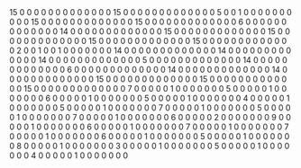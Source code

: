 <array>
   <array key="volume_region">
      <map key1="anhaltkoethen_fruchtbringende_1628/"
           key2="anhaltkoethen_fruchtbringende_1628_0020.xml">
         <string key="countTextRegion">15</string>
         <string key="countImageRegion">0</string>
         <string key="countLineDrawingRegion">0</string>
         <string key="countGraphicRegion">0</string>
         <string key="countTableRegion">0</string>
         <string key="countChartRegion">0</string>
         <string key="countSeparatorRegion">0</string>
         <string key="countMathsRegion">0</string>
         <string key="countChemRegion">0</string>
         <string key="countMusicRegion">0</string>
         <string key="countAdvertRegion">0</string>
         <string key="countNoiseRegion">0</string>
         <string key="countUnkownRegion">0</string>
         <string key="countCustomRegion">0</string>
      </map>
   </array>
   <array key="volume_region">
      <map key1="anhaltkoethen_fruchtbringende_1628/"
           key2="anhaltkoethen_fruchtbringende_1628_0039.xml">
         <string key="countTextRegion">15</string>
         <string key="countImageRegion">0</string>
         <string key="countLineDrawingRegion">0</string>
         <string key="countGraphicRegion">0</string>
         <string key="countTableRegion">0</string>
         <string key="countChartRegion">0</string>
         <string key="countSeparatorRegion">0</string>
         <string key="countMathsRegion">0</string>
         <string key="countChemRegion">0</string>
         <string key="countMusicRegion">0</string>
         <string key="countAdvertRegion">0</string>
         <string key="countNoiseRegion">0</string>
         <string key="countUnkownRegion">0</string>
         <string key="countCustomRegion">0</string>
      </map>
   </array>
   <array key="volume_region">
      <map key1="anhaltkoethen_fruchtbringende_1628/"
           key2="anhaltkoethen_fruchtbringende_1628_0008.xml">
         <string key="countTextRegion">5</string>
         <string key="countImageRegion">0</string>
         <string key="countLineDrawingRegion">0</string>
         <string key="countGraphicRegion">1</string>
         <string key="countTableRegion">0</string>
         <string key="countChartRegion">0</string>
         <string key="countSeparatorRegion">0</string>
         <string key="countMathsRegion">0</string>
         <string key="countChemRegion">0</string>
         <string key="countMusicRegion">0</string>
         <string key="countAdvertRegion">0</string>
         <string key="countNoiseRegion">0</string>
         <string key="countUnkownRegion">0</string>
         <string key="countCustomRegion">0</string>
      </map>
   </array>
   <array key="volume_region">
      <map key1="anhaltkoethen_fruchtbringende_1628/"
           key2="anhaltkoethen_fruchtbringende_1628_0054.xml">
         <string key="countTextRegion">15</string>
         <string key="countImageRegion">0</string>
         <string key="countLineDrawingRegion">0</string>
         <string key="countGraphicRegion">0</string>
         <string key="countTableRegion">0</string>
         <string key="countChartRegion">0</string>
         <string key="countSeparatorRegion">0</string>
         <string key="countMathsRegion">0</string>
         <string key="countChemRegion">0</string>
         <string key="countMusicRegion">0</string>
         <string key="countAdvertRegion">0</string>
         <string key="countNoiseRegion">0</string>
         <string key="countUnkownRegion">0</string>
         <string key="countCustomRegion">0</string>
      </map>
   </array>
   <array key="volume_region">
      <map key1="anhaltkoethen_fruchtbringende_1628/"
           key2="anhaltkoethen_fruchtbringende_1628_0011.xml">
         <string key="countTextRegion">15</string>
         <string key="countImageRegion">0</string>
         <string key="countLineDrawingRegion">0</string>
         <string key="countGraphicRegion">0</string>
         <string key="countTableRegion">0</string>
         <string key="countChartRegion">0</string>
         <string key="countSeparatorRegion">0</string>
         <string key="countMathsRegion">0</string>
         <string key="countChemRegion">0</string>
         <string key="countMusicRegion">0</string>
         <string key="countAdvertRegion">0</string>
         <string key="countNoiseRegion">0</string>
         <string key="countUnkownRegion">0</string>
         <string key="countCustomRegion">0</string>
      </map>
   </array>
   <array key="volume_region">
      <map key1="anhaltkoethen_fruchtbringende_1628/"
           key2="anhaltkoethen_fruchtbringende_1628_0007.xml">
         <string key="countTextRegion">6</string>
         <string key="countImageRegion">0</string>
         <string key="countLineDrawingRegion">0</string>
         <string key="countGraphicRegion">0</string>
         <string key="countTableRegion">0</string>
         <string key="countChartRegion">0</string>
         <string key="countSeparatorRegion">0</string>
         <string key="countMathsRegion">0</string>
         <string key="countChemRegion">0</string>
         <string key="countMusicRegion">0</string>
         <string key="countAdvertRegion">0</string>
         <string key="countNoiseRegion">0</string>
         <string key="countUnkownRegion">0</string>
         <string key="countCustomRegion">0</string>
      </map>
   </array>
   <array key="volume_region">
      <map key1="anhaltkoethen_fruchtbringende_1628/"
           key2="anhaltkoethen_fruchtbringende_1628_0016.xml">
         <string key="countTextRegion">14</string>
         <string key="countImageRegion">0</string>
         <string key="countLineDrawingRegion">0</string>
         <string key="countGraphicRegion">0</string>
         <string key="countTableRegion">0</string>
         <string key="countChartRegion">0</string>
         <string key="countSeparatorRegion">0</string>
         <string key="countMathsRegion">0</string>
         <string key="countChemRegion">0</string>
         <string key="countMusicRegion">0</string>
         <string key="countAdvertRegion">0</string>
         <string key="countNoiseRegion">0</string>
         <string key="countUnkownRegion">0</string>
         <string key="countCustomRegion">0</string>
      </map>
   </array>
   <array key="volume_region">
      <map key1="anhaltkoethen_fruchtbringende_1628/"
           key2="anhaltkoethen_fruchtbringende_1628_0045.xml">
         <string key="countTextRegion">15</string>
         <string key="countImageRegion">0</string>
         <string key="countLineDrawingRegion">0</string>
         <string key="countGraphicRegion">0</string>
         <string key="countTableRegion">0</string>
         <string key="countChartRegion">0</string>
         <string key="countSeparatorRegion">0</string>
         <string key="countMathsRegion">0</string>
         <string key="countChemRegion">0</string>
         <string key="countMusicRegion">0</string>
         <string key="countAdvertRegion">0</string>
         <string key="countNoiseRegion">0</string>
         <string key="countUnkownRegion">0</string>
         <string key="countCustomRegion">0</string>
      </map>
   </array>
   <array key="volume_region">
      <map key1="anhaltkoethen_fruchtbringende_1628/"
           key2="anhaltkoethen_fruchtbringende_1628_0012.xml">
         <string key="countTextRegion">15</string>
         <string key="countImageRegion">0</string>
         <string key="countLineDrawingRegion">0</string>
         <string key="countGraphicRegion">0</string>
         <string key="countTableRegion">0</string>
         <string key="countChartRegion">0</string>
         <string key="countSeparatorRegion">0</string>
         <string key="countMathsRegion">0</string>
         <string key="countChemRegion">0</string>
         <string key="countMusicRegion">0</string>
         <string key="countAdvertRegion">0</string>
         <string key="countNoiseRegion">0</string>
         <string key="countUnkownRegion">0</string>
         <string key="countCustomRegion">0</string>
      </map>
   </array>
   <array key="volume_region">
      <map key1="anhaltkoethen_fruchtbringende_1628/"
           key2="anhaltkoethen_fruchtbringende_1628_0013.xml">
         <string key="countTextRegion">15</string>
         <string key="countImageRegion">0</string>
         <string key="countLineDrawingRegion">0</string>
         <string key="countGraphicRegion">0</string>
         <string key="countTableRegion">0</string>
         <string key="countChartRegion">0</string>
         <string key="countSeparatorRegion">0</string>
         <string key="countMathsRegion">0</string>
         <string key="countChemRegion">0</string>
         <string key="countMusicRegion">0</string>
         <string key="countAdvertRegion">0</string>
         <string key="countNoiseRegion">0</string>
         <string key="countUnkownRegion">0</string>
         <string key="countCustomRegion">0</string>
      </map>
   </array>
   <array key="volume_region">
      <map key1="anhaltkoethen_fruchtbringende_1628/"
           key2="anhaltkoethen_fruchtbringende_1628_0047.xml">
         <string key="countTextRegion">15</string>
         <string key="countImageRegion">0</string>
         <string key="countLineDrawingRegion">0</string>
         <string key="countGraphicRegion">0</string>
         <string key="countTableRegion">0</string>
         <string key="countChartRegion">0</string>
         <string key="countSeparatorRegion">0</string>
         <string key="countMathsRegion">0</string>
         <string key="countChemRegion">0</string>
         <string key="countMusicRegion">0</string>
         <string key="countAdvertRegion">0</string>
         <string key="countNoiseRegion">0</string>
         <string key="countUnkownRegion">0</string>
         <string key="countCustomRegion">0</string>
      </map>
   </array>
   <array key="volume_region">
      <map key1="anhaltkoethen_fruchtbringende_1628/"
           key2="anhaltkoethen_fruchtbringende_1628_0003.xml">
         <string key="countTextRegion">2</string>
         <string key="countImageRegion">0</string>
         <string key="countLineDrawingRegion">0</string>
         <string key="countGraphicRegion">1</string>
         <string key="countTableRegion">0</string>
         <string key="countChartRegion">0</string>
         <string key="countSeparatorRegion">1</string>
         <string key="countMathsRegion">0</string>
         <string key="countChemRegion">0</string>
         <string key="countMusicRegion">0</string>
         <string key="countAdvertRegion">0</string>
         <string key="countNoiseRegion">0</string>
         <string key="countUnkownRegion">0</string>
         <string key="countCustomRegion">0</string>
      </map>
   </array>
   <array key="volume_region">
      <map key1="anhaltkoethen_fruchtbringende_1628/"
           key2="anhaltkoethen_fruchtbringende_1628_0034.xml">
         <string key="countTextRegion">14</string>
         <string key="countImageRegion">0</string>
         <string key="countLineDrawingRegion">0</string>
         <string key="countGraphicRegion">0</string>
         <string key="countTableRegion">0</string>
         <string key="countChartRegion">0</string>
         <string key="countSeparatorRegion">0</string>
         <string key="countMathsRegion">0</string>
         <string key="countChemRegion">0</string>
         <string key="countMusicRegion">0</string>
         <string key="countAdvertRegion">0</string>
         <string key="countNoiseRegion">0</string>
         <string key="countUnkownRegion">0</string>
         <string key="countCustomRegion">0</string>
      </map>
   </array>
   <array key="volume_region">
      <map key1="anhaltkoethen_fruchtbringende_1628/"
           key2="anhaltkoethen_fruchtbringende_1628_0030.xml">
         <string key="countTextRegion">14</string>
         <string key="countImageRegion">0</string>
         <string key="countLineDrawingRegion">0</string>
         <string key="countGraphicRegion">0</string>
         <string key="countTableRegion">0</string>
         <string key="countChartRegion">0</string>
         <string key="countSeparatorRegion">0</string>
         <string key="countMathsRegion">0</string>
         <string key="countChemRegion">0</string>
         <string key="countMusicRegion">0</string>
         <string key="countAdvertRegion">0</string>
         <string key="countNoiseRegion">0</string>
         <string key="countUnkownRegion">0</string>
         <string key="countCustomRegion">0</string>
      </map>
   </array>
   <array key="volume_region">
      <map key1="anhaltkoethen_fruchtbringende_1628/"
           key2="anhaltkoethen_fruchtbringende_1628_0026.xml">
         <string key="countTextRegion">14</string>
         <string key="countImageRegion">0</string>
         <string key="countLineDrawingRegion">0</string>
         <string key="countGraphicRegion">0</string>
         <string key="countTableRegion">0</string>
         <string key="countChartRegion">0</string>
         <string key="countSeparatorRegion">0</string>
         <string key="countMathsRegion">0</string>
         <string key="countChemRegion">0</string>
         <string key="countMusicRegion">0</string>
         <string key="countAdvertRegion">0</string>
         <string key="countNoiseRegion">0</string>
         <string key="countUnkownRegion">0</string>
         <string key="countCustomRegion">0</string>
      </map>
   </array>
   <array key="volume_region">
      <map key1="anhaltkoethen_fruchtbringende_1628/"
           key2="anhaltkoethen_fruchtbringende_1628_0005.xml">
         <string key="countTextRegion">5</string>
         <string key="countImageRegion">0</string>
         <string key="countLineDrawingRegion">0</string>
         <string key="countGraphicRegion">0</string>
         <string key="countTableRegion">0</string>
         <string key="countChartRegion">0</string>
         <string key="countSeparatorRegion">0</string>
         <string key="countMathsRegion">0</string>
         <string key="countChemRegion">0</string>
         <string key="countMusicRegion">0</string>
         <string key="countAdvertRegion">0</string>
         <string key="countNoiseRegion">0</string>
         <string key="countUnkownRegion">0</string>
         <string key="countCustomRegion">0</string>
      </map>
   </array>
   <array key="volume_region">
      <map key1="anhaltkoethen_fruchtbringende_1628/"
           key2="anhaltkoethen_fruchtbringende_1628_0010.xml">
         <string key="countTextRegion">14</string>
         <string key="countImageRegion">0</string>
         <string key="countLineDrawingRegion">0</string>
         <string key="countGraphicRegion">0</string>
         <string key="countTableRegion">0</string>
         <string key="countChartRegion">0</string>
         <string key="countSeparatorRegion">0</string>
         <string key="countMathsRegion">0</string>
         <string key="countChemRegion">0</string>
         <string key="countMusicRegion">0</string>
         <string key="countAdvertRegion">0</string>
         <string key="countNoiseRegion">0</string>
         <string key="countUnkownRegion">0</string>
         <string key="countCustomRegion">0</string>
      </map>
   </array>
   <array key="volume_region">
      <map key1="anhaltkoethen_fruchtbringende_1628/"
           key2="anhaltkoethen_fruchtbringende_1628_0006.xml">
         <string key="countTextRegion">6</string>
         <string key="countImageRegion">0</string>
         <string key="countLineDrawingRegion">0</string>
         <string key="countGraphicRegion">0</string>
         <string key="countTableRegion">0</string>
         <string key="countChartRegion">0</string>
         <string key="countSeparatorRegion">0</string>
         <string key="countMathsRegion">0</string>
         <string key="countChemRegion">0</string>
         <string key="countMusicRegion">0</string>
         <string key="countAdvertRegion">0</string>
         <string key="countNoiseRegion">0</string>
         <string key="countUnkownRegion">0</string>
         <string key="countCustomRegion">0</string>
      </map>
   </array>
   <array key="volume_region">
      <map key1="anhaltkoethen_fruchtbringende_1628/"
           key2="anhaltkoethen_fruchtbringende_1628_0022.xml">
         <string key="countTextRegion">14</string>
         <string key="countImageRegion">0</string>
         <string key="countLineDrawingRegion">0</string>
         <string key="countGraphicRegion">0</string>
         <string key="countTableRegion">0</string>
         <string key="countChartRegion">0</string>
         <string key="countSeparatorRegion">0</string>
         <string key="countMathsRegion">0</string>
         <string key="countChemRegion">0</string>
         <string key="countMusicRegion">0</string>
         <string key="countAdvertRegion">0</string>
         <string key="countNoiseRegion">0</string>
         <string key="countUnkownRegion">0</string>
         <string key="countCustomRegion">0</string>
      </map>
   </array>
   <array key="volume_region">
      <map key1="anhaltkoethen_fruchtbringende_1628/"
           key2="anhaltkoethen_fruchtbringende_1628_0046.xml">
         <string key="countTextRegion">14</string>
         <string key="countImageRegion">0</string>
         <string key="countLineDrawingRegion">0</string>
         <string key="countGraphicRegion">0</string>
         <string key="countTableRegion">0</string>
         <string key="countChartRegion">0</string>
         <string key="countSeparatorRegion">0</string>
         <string key="countMathsRegion">0</string>
         <string key="countChemRegion">0</string>
         <string key="countMusicRegion">0</string>
         <string key="countAdvertRegion">0</string>
         <string key="countNoiseRegion">0</string>
         <string key="countUnkownRegion">0</string>
         <string key="countCustomRegion">0</string>
      </map>
   </array>
   <array key="volume_region">
      <map key1="anhaltkoethen_fruchtbringende_1628/"
           key2="anhaltkoethen_fruchtbringende_1628_0015.xml">
         <string key="countTextRegion">15</string>
         <string key="countImageRegion">0</string>
         <string key="countLineDrawingRegion">0</string>
         <string key="countGraphicRegion">0</string>
         <string key="countTableRegion">0</string>
         <string key="countChartRegion">0</string>
         <string key="countSeparatorRegion">0</string>
         <string key="countMathsRegion">0</string>
         <string key="countChemRegion">0</string>
         <string key="countMusicRegion">0</string>
         <string key="countAdvertRegion">0</string>
         <string key="countNoiseRegion">0</string>
         <string key="countUnkownRegion">0</string>
         <string key="countCustomRegion">0</string>
      </map>
   </array>
   <array key="volume_region">
      <map key1="anhaltkoethen_fruchtbringende_1628/"
           key2="anhaltkoethen_fruchtbringende_1628_0029.xml">
         <string key="countTextRegion">15</string>
         <string key="countImageRegion">0</string>
         <string key="countLineDrawingRegion">0</string>
         <string key="countGraphicRegion">0</string>
         <string key="countTableRegion">0</string>
         <string key="countChartRegion">0</string>
         <string key="countSeparatorRegion">0</string>
         <string key="countMathsRegion">0</string>
         <string key="countChemRegion">0</string>
         <string key="countMusicRegion">0</string>
         <string key="countAdvertRegion">0</string>
         <string key="countNoiseRegion">0</string>
         <string key="countUnkownRegion">0</string>
         <string key="countCustomRegion">0</string>
      </map>
   </array>
   <array key="volume_region">
      <map key1="anhaltkoethen_fruchtbringende_1628/"
           key2="anhaltkoethen_fruchtbringende_1628_0009.xml">
         <string key="countTextRegion">15</string>
         <string key="countImageRegion">0</string>
         <string key="countLineDrawingRegion">0</string>
         <string key="countGraphicRegion">0</string>
         <string key="countTableRegion">0</string>
         <string key="countChartRegion">0</string>
         <string key="countSeparatorRegion">0</string>
         <string key="countMathsRegion">0</string>
         <string key="countChemRegion">0</string>
         <string key="countMusicRegion">0</string>
         <string key="countAdvertRegion">0</string>
         <string key="countNoiseRegion">0</string>
         <string key="countUnkownRegion">0</string>
         <string key="countCustomRegion">0</string>
      </map>
   </array>
   <array key="volume_region">
      <map key1="anthus_esskunst_1838/" key2="anthus_esskunst_1838_0020.xml">
         <string key="countTextRegion">7</string>
         <string key="countImageRegion">0</string>
         <string key="countLineDrawingRegion">0</string>
         <string key="countGraphicRegion">0</string>
         <string key="countTableRegion">0</string>
         <string key="countChartRegion">0</string>
         <string key="countSeparatorRegion">1</string>
         <string key="countMathsRegion">0</string>
         <string key="countChemRegion">0</string>
         <string key="countMusicRegion">0</string>
         <string key="countAdvertRegion">0</string>
         <string key="countNoiseRegion">0</string>
         <string key="countUnkownRegion">0</string>
         <string key="countCustomRegion">0</string>
      </map>
   </array>
   <array key="volume_region">
      <map key1="anthus_esskunst_1838/" key2="anthus_esskunst_1838_0022.xml">
         <string key="countTextRegion">5</string>
         <string key="countImageRegion">0</string>
         <string key="countLineDrawingRegion">0</string>
         <string key="countGraphicRegion">0</string>
         <string key="countTableRegion">0</string>
         <string key="countChartRegion">0</string>
         <string key="countSeparatorRegion">1</string>
         <string key="countMathsRegion">0</string>
         <string key="countChemRegion">0</string>
         <string key="countMusicRegion">0</string>
         <string key="countAdvertRegion">0</string>
         <string key="countNoiseRegion">0</string>
         <string key="countUnkownRegion">0</string>
         <string key="countCustomRegion">0</string>
      </map>
   </array>
   <array key="volume_region">
      <map key1="anthus_esskunst_1838/" key2="anthus_esskunst_1838_0026.xml">
         <string key="countTextRegion">6</string>
         <string key="countImageRegion">0</string>
         <string key="countLineDrawingRegion">0</string>
         <string key="countGraphicRegion">0</string>
         <string key="countTableRegion">0</string>
         <string key="countChartRegion">0</string>
         <string key="countSeparatorRegion">1</string>
         <string key="countMathsRegion">0</string>
         <string key="countChemRegion">0</string>
         <string key="countMusicRegion">0</string>
         <string key="countAdvertRegion">0</string>
         <string key="countNoiseRegion">0</string>
         <string key="countUnkownRegion">0</string>
         <string key="countCustomRegion">0</string>
      </map>
   </array>
   <array key="volume_region">
      <map key1="anthus_esskunst_1838/" key2="anthus_esskunst_1838_0032.xml">
         <string key="countTextRegion">5</string>
         <string key="countImageRegion">0</string>
         <string key="countLineDrawingRegion">0</string>
         <string key="countGraphicRegion">0</string>
         <string key="countTableRegion">0</string>
         <string key="countChartRegion">0</string>
         <string key="countSeparatorRegion">1</string>
         <string key="countMathsRegion">0</string>
         <string key="countChemRegion">0</string>
         <string key="countMusicRegion">0</string>
         <string key="countAdvertRegion">0</string>
         <string key="countNoiseRegion">0</string>
         <string key="countUnkownRegion">0</string>
         <string key="countCustomRegion">0</string>
      </map>
   </array>
   <array key="volume_region">
      <map key1="anthus_esskunst_1838/" key2="anthus_esskunst_1838_0023.xml">
         <string key="countTextRegion">4</string>
         <string key="countImageRegion">0</string>
         <string key="countLineDrawingRegion">0</string>
         <string key="countGraphicRegion">0</string>
         <string key="countTableRegion">0</string>
         <string key="countChartRegion">0</string>
         <string key="countSeparatorRegion">1</string>
         <string key="countMathsRegion">0</string>
         <string key="countChemRegion">0</string>
         <string key="countMusicRegion">0</string>
         <string key="countAdvertRegion">0</string>
         <string key="countNoiseRegion">0</string>
         <string key="countUnkownRegion">0</string>
         <string key="countCustomRegion">0</string>
      </map>
   </array>
   <array key="volume_region">
      <map key1="anthus_esskunst_1838/" key2="anthus_esskunst_1838_0011.xml">
         <string key="countTextRegion">5</string>
         <string key="countImageRegion">0</string>
         <string key="countLineDrawingRegion">0</string>
         <string key="countGraphicRegion">0</string>
         <string key="countTableRegion">0</string>
         <string key="countChartRegion">0</string>
         <string key="countSeparatorRegion">1</string>
         <string key="countMathsRegion">0</string>
         <string key="countChemRegion">0</string>
         <string key="countMusicRegion">0</string>
         <string key="countAdvertRegion">0</string>
         <string key="countNoiseRegion">0</string>
         <string key="countUnkownRegion">0</string>
         <string key="countCustomRegion">0</string>
      </map>
   </array>
   <array key="volume_region">
      <map key1="anthus_esskunst_1838/" key2="anthus_esskunst_1838_0016.xml">
         <string key="countTextRegion">7</string>
         <string key="countImageRegion">0</string>
         <string key="countLineDrawingRegion">0</string>
         <string key="countGraphicRegion">0</string>
         <string key="countTableRegion">0</string>
         <string key="countChartRegion">0</string>
         <string key="countSeparatorRegion">1</string>
         <string key="countMathsRegion">0</string>
         <string key="countChemRegion">0</string>
         <string key="countMusicRegion">0</string>
         <string key="countAdvertRegion">0</string>
         <string key="countNoiseRegion">0</string>
         <string key="countUnkownRegion">0</string>
         <string key="countCustomRegion">0</string>
      </map>
   </array>
   <array key="volume_region">
      <map key1="anthus_esskunst_1838/" key2="anthus_esskunst_1838_0024.xml">
         <string key="countTextRegion">5</string>
         <string key="countImageRegion">0</string>
         <string key="countLineDrawingRegion">0</string>
         <string key="countGraphicRegion">0</string>
         <string key="countTableRegion">0</string>
         <string key="countChartRegion">0</string>
         <string key="countSeparatorRegion">1</string>
         <string key="countMathsRegion">0</string>
         <string key="countChemRegion">0</string>
         <string key="countMusicRegion">0</string>
         <string key="countAdvertRegion">0</string>
         <string key="countNoiseRegion">0</string>
         <string key="countUnkownRegion">0</string>
         <string key="countCustomRegion">0</string>
      </map>
   </array>
   <array key="volume_region">
      <map key1="anthus_esskunst_1838/" key2="anthus_esskunst_1838_0025.xml">
         <string key="countTextRegion">7</string>
         <string key="countImageRegion">0</string>
         <string key="countLineDrawingRegion">0</string>
         <string key="countGraphicRegion">0</string>
         <string key="countTableRegion">0</string>
         <string key="countChartRegion">0</string>
         <string key="countSeparatorRegion">1</string>
         <string key="countMathsRegion">0</string>
         <string key="countChemRegion">0</string>
         <string key="countMusicRegion">0</string>
         <string key="countAdvertRegion">0</string>
         <string key="countNoiseRegion">0</string>
         <string key="countUnkownRegion">0</string>
         <string key="countCustomRegion">0</string>
      </map>
   </array>
   <array key="volume_region">
      <map key1="anthus_esskunst_1838/" key2="anthus_esskunst_1838_0033.xml">
         <string key="countTextRegion">6</string>
         <string key="countImageRegion">0</string>
         <string key="countLineDrawingRegion">0</string>
         <string key="countGraphicRegion">0</string>
         <string key="countTableRegion">0</string>
         <string key="countChartRegion">0</string>
         <string key="countSeparatorRegion">2</string>
         <string key="countMathsRegion">0</string>
         <string key="countChemRegion">0</string>
         <string key="countMusicRegion">0</string>
         <string key="countAdvertRegion">0</string>
         <string key="countNoiseRegion">0</string>
         <string key="countUnkownRegion">0</string>
         <string key="countCustomRegion">0</string>
      </map>
   </array>
   <array key="volume_region">
      <map key1="anthus_esskunst_1838/" key2="anthus_esskunst_1838_0031.xml">
         <string key="countTextRegion">9</string>
         <string key="countImageRegion">0</string>
         <string key="countLineDrawingRegion">0</string>
         <string key="countGraphicRegion">0</string>
         <string key="countTableRegion">0</string>
         <string key="countChartRegion">0</string>
         <string key="countSeparatorRegion">1</string>
         <string key="countMathsRegion">0</string>
         <string key="countChemRegion">0</string>
         <string key="countMusicRegion">0</string>
         <string key="countAdvertRegion">0</string>
         <string key="countNoiseRegion">0</string>
         <string key="countUnkownRegion">0</string>
         <string key="countCustomRegion">0</string>
      </map>
   </array>
   <array key="volume_region">
      <map key1="anthus_esskunst_1838/" key2="anthus_esskunst_1838_0021.xml">
         <string key="countTextRegion">6</string>
         <string key="countImageRegion">0</string>
         <string key="countLineDrawingRegion">0</string>
         <string key="countGraphicRegion">0</string>
         <string key="countTableRegion">0</string>
         <string key="countChartRegion">0</string>
         <string key="countSeparatorRegion">1</string>
         <string key="countMathsRegion">0</string>
         <string key="countChemRegion">0</string>
         <string key="countMusicRegion">0</string>
         <string key="countAdvertRegion">0</string>
         <string key="countNoiseRegion">0</string>
         <string key="countUnkownRegion">0</string>
         <string key="countCustomRegion">0</string>
      </map>
   </array>
   <array key="volume_region">
      <map key1="anthus_esskunst_1838/" key2="anthus_esskunst_1838_0018.xml">
         <string key="countTextRegion">7</string>
         <string key="countImageRegion">0</string>
         <string key="countLineDrawingRegion">0</string>
         <string key="countGraphicRegion">0</string>
         <string key="countTableRegion">0</string>
         <string key="countChartRegion">0</string>
         <string key="countSeparatorRegion">1</string>
         <string key="countMathsRegion">0</string>
         <string key="countChemRegion">0</string>
         <string key="countMusicRegion">0</string>
         <string key="countAdvertRegion">0</string>
         <string key="countNoiseRegion">0</string>
         <string key="countUnkownRegion">0</string>
         <string key="countCustomRegion">0</string>
      </map>
   </array>
   <array key="volume_region">
      <map key1="anthus_esskunst_1838/" key2="anthus_esskunst_1838_0017.xml">
         <string key="countTextRegion">7</string>
         <string key="countImageRegion">0</string>
         <string key="countLineDrawingRegion">0</string>
         <string key="countGraphicRegion">0</string>
         <string key="countTableRegion">0</string>
         <string key="countChartRegion">0</string>
         <string key="countSeparatorRegion">1</string>
         <string key="countMathsRegion">0</string>
         <string key="countChemRegion">0</string>
         <string key="countMusicRegion">0</string>
         <string key="countAdvertRegion">0</string>
         <string key="countNoiseRegion">0</string>
         <string key="countUnkownRegion">0</string>
         <string key="countCustomRegion">0</string>
      </map>
   </array>
   <array key="volume_region">
      <map key1="anthus_esskunst_1838/" key2="anthus_esskunst_1838_0030.xml">
         <string key="countTextRegion">6</string>
         <string key="countImageRegion">0</string>
         <string key="countLineDrawingRegion">0</string>
         <string key="countGraphicRegion">0</string>
         <string key="countTableRegion">0</string>
         <string key="countChartRegion">0</string>
         <string key="countSeparatorRegion">1</string>
         <string key="countMathsRegion">0</string>
         <string key="countChemRegion">0</string>
         <string key="countMusicRegion">0</string>
         <string key="countAdvertRegion">0</string>
         <string key="countNoiseRegion">0</string>
         <string key="countUnkownRegion">0</string>
         <string key="countCustomRegion">0</string>
      </map>
   </array>
   <array key="volume_region">
      <map key1="anthus_esskunst_1838/" key2="anthus_esskunst_1838_0010.xml">
         <string key="countTextRegion">5</string>
         <string key="countImageRegion">0</string>
         <string key="countLineDrawingRegion">0</string>
         <string key="countGraphicRegion">0</string>
         <string key="countTableRegion">0</string>
         <string key="countChartRegion">0</string>
         <string key="countSeparatorRegion">1</string>
         <string key="countMathsRegion">0</string>
         <string key="countChemRegion">0</string>
         <string key="countMusicRegion">0</string>
         <string key="countAdvertRegion">0</string>
         <string key="countNoiseRegion">0</string>
         <string key="countUnkownRegion">0</string>
         <string key="countCustomRegion">0</string>
      </map>
   </array>
   <array key="volume_region">
      <map key1="anthus_esskunst_1838/" key2="anthus_esskunst_1838_0027.xml">
         <string key="countTextRegion">8</string>
         <string key="countImageRegion">0</string>
         <string key="countLineDrawingRegion">0</string>
         <string key="countGraphicRegion">0</string>
         <string key="countTableRegion">0</string>
         <string key="countChartRegion">0</string>
         <string key="countSeparatorRegion">1</string>
         <string key="countMathsRegion">0</string>
         <string key="countChemRegion">0</string>
         <string key="countMusicRegion">0</string>
         <string key="countAdvertRegion">0</string>
         <string key="countNoiseRegion">0</string>
         <string key="countUnkownRegion">0</string>
         <string key="countCustomRegion">0</string>
      </map>
   </array>
   <array key="volume_region">
      <map key1="anthus_esskunst_1838/" key2="anthus_esskunst_1838_0029.xml">
         <string key="countTextRegion">3</string>
         <string key="countImageRegion">0</string>
         <string key="countLineDrawingRegion">0</string>
         <string key="countGraphicRegion">0</string>
         <string key="countTableRegion">0</string>
         <string key="countChartRegion">0</string>
         <string key="countSeparatorRegion">1</string>
         <string key="countMathsRegion">0</string>
         <string key="countChemRegion">0</string>
         <string key="countMusicRegion">0</string>
         <string key="countAdvertRegion">0</string>
         <string key="countNoiseRegion">0</string>
         <string key="countUnkownRegion">0</string>
         <string key="countCustomRegion">0</string>
      </map>
   </array>
   <array key="volume_region">
      <map key1="anthus_esskunst_1838/" key2="anthus_esskunst_1838_0019.xml">
         <string key="countTextRegion">5</string>
         <string key="countImageRegion">0</string>
         <string key="countLineDrawingRegion">0</string>
         <string key="countGraphicRegion">0</string>
         <string key="countTableRegion">0</string>
         <string key="countChartRegion">0</string>
         <string key="countSeparatorRegion">1</string>
         <string key="countMathsRegion">0</string>
         <string key="countChemRegion">0</string>
         <string key="countMusicRegion">0</string>
         <string key="countAdvertRegion">0</string>
         <string key="countNoiseRegion">0</string>
         <string key="countUnkownRegion">0</string>
         <string key="countCustomRegion">0</string>
      </map>
   </array>
   <array key="volume_region">
      <map key1="anthus_esskunst_1838/" key2="anthus_esskunst_1838_0028.xml">
         <string key="countTextRegion">4</string>
         <string key="countImageRegion">0</string>
         <string key="countLineDrawingRegion">0</string>
         <string key="countGraphicRegion">0</string>
         <string key="countTableRegion">0</string>
         <string key="countChartRegion">0</string>
         <string key="countSeparatorRegion">1</string>
         <string key="countMathsRegion">0</string>
         <string key="countChemRegion">0</string>
         <string key="countMusicRegion">0</string>
         <string key="countAdvertRegion">0</string>
         <string key="countNoiseRegion">0</string>
         <string key="countUnkownRegion">0</string>
         <string key="countCustomRegion">0</string>
      </map>
   </array>
</array>
